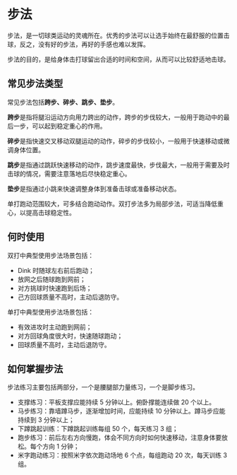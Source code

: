 # 步法

步法，是一切球类运动的灵魂所在。优秀的步法可以让选手始终在最舒服的位置击球，反之，没有好的步法，再好的手感也难以发挥。

步法的目的，是给身体击打球留出合适的时间和空间，从而可以比较舒适地击球。

## 常见步法类型

常见步法包括**跨步、碎步、跳步、垫步**。

**跨步**是指将腿沿运动方向用力跨出的动作，跨步的步伐较大，一般用于跑动中的最后一步，可以起到稳定重心的作用。

**碎步**是指快速交叉移动双腿运动的动作，碎步的步伐较小，一般用于快速移动或微调身体位置。

**跳步**是指通过跳跃快速移动的动作，跳步速度最快，步伐最大，一般用于需要及时击球的情况，需要注意落地后尽快稳定重心。

**垫步**是指通过小跳来快速调整身体到准备击球或准备移动状态。

单打跑动范围较大，可多结合跑动动作。双打步法多为局部步法，可适当降低重心，以提高击球稳定性。

## 何时使用

双打中典型使用步法场景包括：

* Dink 时随球左右前后跑动；
* 放网之后随球跑到网前；
* 对方挑球时快速跑到后场；
* 己方回球质量不高时，主动后退防守。

单打中典型使用步法场景包括：

* 有效进攻时主动跑到网前；
* 对方回球角度很大时，快速随球跑动；
* 回球质量不高时，主动后退防守。

## 如何掌握步法

步法练习主要包括两部分，一个是腰腿部力量练习，一个是脚步练习。

* 支撑练习：平板支撑应能持续 5 分钟以上。俯卧撑能连续做 20 个以上。
* 马步练习：靠墙蹲马步，逐渐增加时间，应能持续 10 分钟以上。蹲马步应能持续到 3 分钟以上；
* 下蹲跳起训练：下蹲跳起训练每组 50 个，每天练习 3 组；
* 跑步练习：前后左右方向慢跑，体会不同方向时如何快速移动，注意身体要放松。每个方向 1 分钟；
* 米字跑动练习：按照米字依次跑动场地 6 个点，每组跑动 20 次，每天训练 3 组。